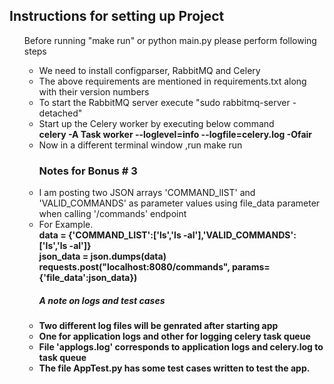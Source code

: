<h2>Instructions for setting up Project</h2>
<ul>Before running "make run" or python main.py please perform following steps<ul>
   <li>We need to install configparser, RabbitMQ and Celery</li>
   <li>The above requirements are mentioned in requirements.txt along with their version numbers
   <li>To start the RabbitMQ server execute "sudo rabbitmq-server -detached"</li>
   <li>Start up the Celery worker by executing below command<br> <b>celery -A Task worker --loglevel=info --logfile=celery.log -Ofair</b></li>
   <li>Now in a different terminal window ,run make run</li>


 <p><h3>Notes for Bonus # 3 </h3></p>
 <ul></ul>
 <li>I am posting two JSON arrays 'COMMAND_lIST' and 'VALID_COMMANDS' as parameter values using file_data parameter when calling  '/commands' endpoint</li>
 <li>For Example.<br><b>data = {'COMMAND_LIST':['ls','ls -al'],'VALID_COMMANDS': ['ls','ls -al']}</li>json_data = json.dumps(data)<br>
  requests.post("localhost:8080/commands", params={'file_data':json_data})


 <p><h5>A note on logs and test cases </h5></p>
 <ul></ul>
 <li>Two different log files will be genrated after starting app</li>
 <li>One for application logs and other for logging celery task queue</li>
 <li>File 'applogs.log' corresponds to application logs and celery.log to task queue</li>
 <li>The file AppTest.py has some test cases written to test the app.</li>
